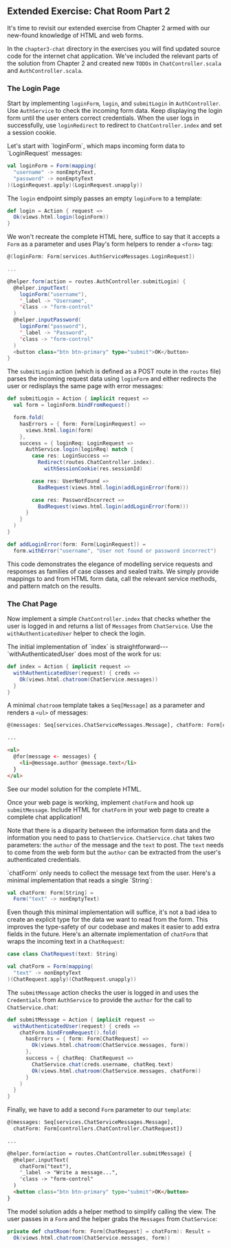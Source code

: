 ## Extended Exercise: Chat Room Part 2

It's time to revisit our extended exercise from Chapter 2
armed with our new-found knowledge of HTML and web forms.

In the `chapter3-chat` directory in the exercises you will find
updated source code for the internet chat application.
We've included the relevant parts of the solution from Chapter 2
and created new `TODOs` in `ChatController.scala` and
`AuthController.scala`.

### The Login Page

Start by implementing `loginForm`, `login`, and `submitLogin` in `AuthController`.
Use `AuthService` to check the incoming form data.
Keep displaying the login form until the user enters correct credentials.
When the user logs in successfully, use `loginRedirect`
to redirect to `ChatController.index` and set a session cookie.

<div class="solution">
Let's start with `loginForm`, which maps incoming form data to `LoginRequest` messages:

~~~ scala
val loginForm = Form(mapping(
  "username" -> nonEmptyText,
  "password" -> nonEmptyText
)(LoginRequest.apply)(LoginRequest.unapply))
~~~

The `login` endpoint simply passes an empty `loginForm` to a template:

~~~ scala
def login = Action { request =>
  Ok(views.html.login(loginForm))
}
~~~

We won't recreate the complete HTML here, suffice to say that it
accepts a `Form` as a parameter and uses Play's form helpers to render a `<form>` tag:

~~~ scala
@(loginForm: Form[services.AuthServiceMessages.LoginRequest])

...

@helper.form(action = routes.AuthController.submitLogin) {
  @helper.inputText(
    loginForm("username"),
    '_label -> "Username",
    'class -> "form-control"
  )
  @helper.inputPassword(
    loginForm("password"),
    '_label -> "Password",
    'class -> "form-control"
  )
  <button class="btn btn-primary" type="submit">OK</button>
}
~~~

The `submitLogin` action (which is defined as a POST route in the `routes` file)
parses the incoming request data using `loginForm` and either redirects the user
or redisplays the same page with error messages:

~~~ scala
def submitLogin = Action { implicit request =>
  val form = loginForm.bindFromRequest()

  form.fold(
    hasErrors = { form: Form[LoginRequest] =>
      views.html.login(form)
    },
    success = { loginReq: LoginRequest =>
      AuthService.login(loginReq) match {
        case res: LoginSuccess =>
          Redirect(routes.ChatController.index).
            withSessionCookie(res.sessionId)

        case res: UserNotFound =>
          BadRequest(views.html.login(addLoginError(form)))

        case res: PasswordIncorrect =>
          BadRequest(views.html.login(addLoginError(form)))
      }
    }
  )
}

def addLoginError(form: Form[LoginRequest]) =
  form.withError("username", "User not found or password incorrect")
~~~

This code demonstrates the elegance of modelling
service requests and responses as families of case classes and sealed traits.
We simply provide mappings to and from HTML form data,
call the relevant service methods, and pattern match on the results.
</div>

### The Chat Page

Now implement a simple `ChatController.index` that checks
whether the user is logged in and returns a list of `Messages` from `ChatService`.
Use the `withAuthenticatedUser` helper to check the login.

<div class="solution">
The initial implementation of `index` is straightforward---`withAuthenticatedUser`
does most of the work for us:

~~~ scala
def index = Action { implicit request =>
  withAuthenticatedUser(request) { creds =>
    Ok(views.html.chatroom(ChatService.messages))
  }
}
~~~

A minimal `chatroom` template takes a `Seq[Message]` as a parameter and
renders a `<ul>` of messages:

~~~ html
@(messages: Seq[services.ChatServiceMessages.Message], chatForm: Form[controllers.ChatController.ChatRequest])

...

<ul>
  @for(message <- messages) {
    <li>@message.author @message.text</li>
  }
</ul>
~~~

See our model solution for the complete HTML.
</div>

Once your web page is working, implement `chatForm` and hook up `submitMessage`.
Include HTML for `chatForm` in your web page to create a complete chat application!

Note that there is a disparity between the information form data
and the information you need to pass to `ChatService`.
`ChatService.chat` takes two parameters:
the `author` of the message and the `text` to post.
The `text` needs to come from the web form but the `author`
can be extracted from the user's authenticated credentials.

<div class="solution">
`chatForm` only needs to collect the message text from the user.
Here's a minimal implementation that reads a single `String`:

~~~ scala
val chatForm: Form[String] =
  Form("text" -> nonEmptyText)
~~~

Even though this minimal implementation will suffice,
it's not a bad idea to create an explicit type
for the data we want to read from the form.
This improves the type-safety of our codebase
and makes it easier to add extra fields in the future.
Here's an alternate implementation of `chatForm`
that wraps the incoming text in a `ChatRequest`:

~~~ scala
case class ChatRequest(text: String)

val chatForm = Form(mapping(
  "text" -> nonEmptyText
)(ChatRequest.apply)(ChatRequest.unapply))
~~~

The `submitMessage` action checks the user is logged in
and uses the `Credentials` from `AuthService` to
provide the `author` for the call to `ChatService.chat`:

~~~ scala
def submitMessage = Action { implicit request =>
  withAuthenticatedUser(request) { creds =>
    chatForm.bindFromRequest().fold(
      hasErrors = { form: Form[ChatRequest] =>
        Ok(views.html.chatroom(ChatService.messages, form))
      },
      success = { chatReq: ChatRequest =>
        ChatService.chat(creds.username, chatReq.text)
        Ok(views.html.chatroom(ChatService.messages, chatForm))
      }
    )
  }
}
~~~

Finally, we have to add a second `Form` parameter to our `template`:

~~~ html
@(messages: Seq[services.ChatServiceMessages.Message],
  chatForm: Form[controllers.ChatController.ChatRequest])

...

@helper.form(action = routes.ChatController.submitMessage) {
  @helper.inputText(
    chatForm("text"),
    '_label -> "Write a message...",
    'class -> "form-control"
  )
  <button class="btn btn-primary" type="submit">OK</button>
}
~~~

The model solution adds a helper method to simplify calling the view.
The user passes in a `Form` and the helper grabs the `Messages`
from `ChatService`:

~~~ scala
private def chatRoom(form: Form[ChatRequest] = chatForm): Result =
  Ok(views.html.chatroom(ChatService.messages, form))
~~~
</div>
